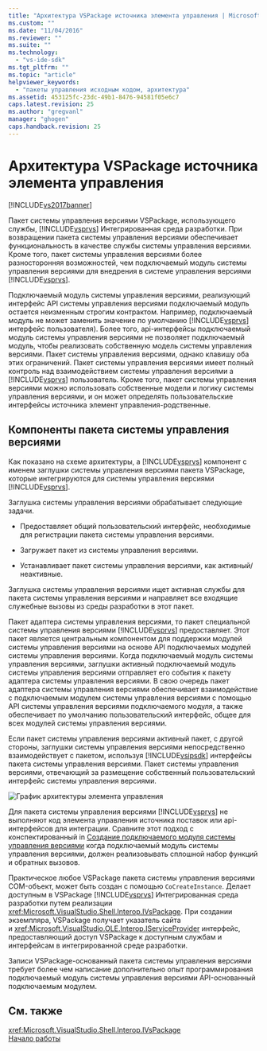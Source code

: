 ```yaml
---
title: "Архитектура VSPackage источника элемента управления | Microsoft Docs"
ms.custom: ""
ms.date: "11/04/2016"
ms.reviewer: ""
ms.suite: ""
ms.technology: 
  - "vs-ide-sdk"
ms.tgt_pltfrm: ""
ms.topic: "article"
helpviewer_keywords: 
  - "пакеты управления исходным кодом, архитектура"
ms.assetid: 453125fc-23dc-49b1-8476-94581f05e6c7
caps.latest.revision: 25
ms.author: "gregvanl"
manager: "ghogen"
caps.handback.revision: 25
---
```

# Архитектура VSPackage источника элемента управления
[!INCLUDE[vs2017banner](../../code-quality/includes/vs2017banner.md)]

Пакет системы управления версиями VSPackage, использующего службы, [!INCLUDE[vsprvs](../../code-quality/includes/vsprvs_md.md)] Интегрированная среда разработки.  При возвращении пакета системы управления версиями обеспечивает функциональность в качестве службы системы управления версиями.  Кроме того, пакет системы управления версиями более разносторонняя возможностей, чем подключаемый модуль системы управления версиями для внедрения в системе управления версиями [!INCLUDE[vsprvs](../../code-quality/includes/vsprvs_md.md)].  
  
 Подключаемый модуль системы управления версиями, реализующий интерфейс API системы управления версиями подключаемый модуль остается неизменным строгим контрактом.  Например, подключаемый модуль не может заменить значение по умолчанию [!INCLUDE[vsprvs](../../code-quality/includes/vsprvs_md.md)] интерфейс пользователя\).  Более того, api\-интерфейсы подключаемый модуль системы управления версиями не позволяет подключаемый модуль, чтобы реализовать собственную модель системы управления версиями.  Пакет системы управления версиями, однако клавишу оба этих ограничений.  Пакет системы управления версиями имеет полный контроль над взаимодействием системы управления версиями a [!INCLUDE[vsprvs](../../code-quality/includes/vsprvs_md.md)] пользователь.  Кроме того, пакет системы управления версиями можно использовать собственные модели и логику системы управления версиями, и он может определять пользовательские интерфейсы источника элемент управления\-родственные.  
  
## Компоненты пакета системы управления версиями  
 Как показано на схеме архитектуры, a [!INCLUDE[vsprvs](../../code-quality/includes/vsprvs_md.md)] компонент с именем заглушки системы управления версиями пакета VSPackage, которые интегрируются для системы управления версиями  [!INCLUDE[vsprvs](../../code-quality/includes/vsprvs_md.md)].  
  
 Заглушка системы управления версиями обрабатывает следующие задачи.  
  
-   Предоставляет общий пользовательский интерфейс, необходимые для регистрации пакета системы управления версиями.  
  
-   Загружает пакет из системы управления версиями.  
  
-   Устанавливает пакет системы управления версиями, как активный\/неактивные.  
  
 Заглушка системы управления версиями ищет активная службы для пакета системы управления версиями и направляет все входящие служебные вызовы из среды разработки в этот пакет.  
  
 Пакет адаптера системы управления версиями, то пакет специальной системы управления версиями [!INCLUDE[vsprvs](../../code-quality/includes/vsprvs_md.md)] предоставляет.  Этот пакет является центральным компонентом для поддержки модулей системы управления версиями на основе API подключаемых модулей системы управления версиями.  Когда подключаемый модуль системы управления версиями, заглушки активный подключаемый модуль системы управления версиями отправляет его события к пакету адаптера системы управления версиями.  В свою очередь пакет адаптера системы управления версиями обеспечивает взаимодействие с подключаемым модулем системы управления версиями с помощью API системы управления версиями подключаемого модуля, а также обеспечивает по умолчанию пользовательский интерфейс, общее для всех модулей системы управления версиями.  
  
 Если пакет системы управления версиями активный пакет, с другой стороны, заглушки системы управления версиями непосредственно взаимодействует с пакетом, используя [!INCLUDE[vsipsdk](../../extensibility/includes/vsipsdk_md.md)] интерфейсы пакета системы управления версиями.  Пакет системы управления версиями, отвечающий за размещение собственный пользовательский интерфейс системы управления версиями.  
  
 ![График архитектуры элемента управления](~/extensibility/internals/media/vsipsccarch.gif "VSIPSCCArch")  
  
 Для пакета системы управления версиями [!INCLUDE[vsprvs](../../code-quality/includes/vsprvs_md.md)] не выполняют код элемента управления источника поставок или api\-интерфейсов для интеграции.  Сравните этот подход с конспектированный in [Создание подключаемого модуля системы управления версиями](../../extensibility/internals/creating-a-source-control-plug-in.md) когда подключаемый модуль системы управления версиями, должен реализовывать сплошной набор функций и обратных вызовов.  
  
 Практическое любое VSPackage пакета системы управления версиями COM\-объект, может быть создан с помощью `CoCreateInstance`.  Делает доступным в VSPackage [!INCLUDE[vsprvs](../../code-quality/includes/vsprvs_md.md)] Интегрированная среда разработки путем реализации  <xref:Microsoft.VisualStudio.Shell.Interop.IVsPackage>.  При создании экземпляра, VSPackage получает указатель сайта и <xref:Microsoft.VisualStudio.OLE.Interop.IServiceProvider> интерфейс, предоставляющий доступ VSPackage к доступным службам и интерфейсам в интегрированной среде разработки.  
  
 Записи VSPackage\-основанный пакета системы управления версиями требует более чем написание дополнительно опыт программирования подключаемый модуль системы управления версиями API\-основанный подключаемым модулем.  
  
## См. также  
 <xref:Microsoft.VisualStudio.Shell.Interop.IVsPackage>   
 [Начало работы](../../extensibility/internals/getting-started-with-source-control-vspackages.md)